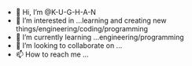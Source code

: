 - 👋 Hi, I’m @K-U-G-H-A-N
- 👀 I’m interested in ...learning and creating new things/engineering/coding/programming
- 🌱 I’m currently learning ...engineering/programming
- 💞️ I’m looking to collaborate on ...
- 📫 How to reach me ...

<!---
K-U-G-H-A-N/K-U-G-H-A-N is a ✨ special ✨ repository because its `README.md` (this file) appears on your GitHub profile.
You can click the Preview link to take a look at your changes.
--->
